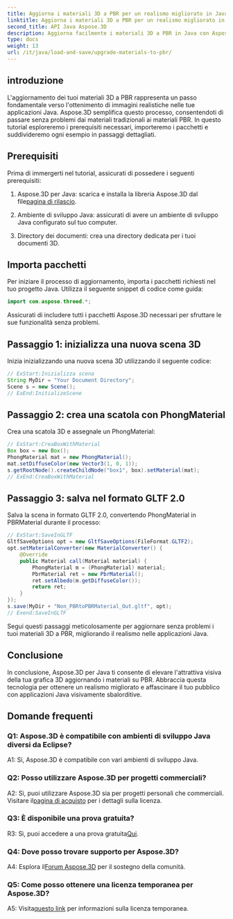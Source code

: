 ```yaml
---
title: Aggiorna i materiali 3D a PBR per un realismo migliorato in Java con Aspose.3D
linktitle: Aggiorna i materiali 3D a PBR per un realismo migliorato in Java con Aspose.3D
second_title: API Java Aspose.3D
description: Aggiorna facilmente i materiali 3D a PBR in Java con Aspose.3D. Ottieni un realismo migliorato per immagini accattivanti.
type: docs
weight: 13
url: /it/java/load-and-save/upgrade-materials-to-pbr/
---
```

## introduzione

L'aggiornamento dei tuoi materiali 3D a PBR rappresenta un passo fondamentale verso l'ottenimento di immagini realistiche nelle tue applicazioni Java. Aspose.3D semplifica questo processo, consentendoti di passare senza problemi dai materiali tradizionali ai materiali PBR. In questo tutorial esploreremo i prerequisiti necessari, importeremo i pacchetti e suddivideremo ogni esempio in passaggi dettagliati.

## Prerequisiti

Prima di immergerti nel tutorial, assicurati di possedere i seguenti prerequisiti:

1.  Aspose.3D per Java: scarica e installa la libreria Aspose.3D dal file[pagina di rilascio](https://releases.aspose.com/3d/java/).

2. Ambiente di sviluppo Java: assicurati di avere un ambiente di sviluppo Java configurato sul tuo computer.

3. Directory dei documenti: crea una directory dedicata per i tuoi documenti 3D.

## Importa pacchetti

Per iniziare il processo di aggiornamento, importa i pacchetti richiesti nel tuo progetto Java. Utilizza il seguente snippet di codice come guida:

```java
import com.aspose.threed.*;
```

Assicurati di includere tutti i pacchetti Aspose.3D necessari per sfruttare le sue funzionalità senza problemi.

## Passaggio 1: inizializza una nuova scena 3D

Inizia inizializzando una nuova scena 3D utilizzando il seguente codice:

```java
// ExStart:Inizializza scena
String MyDir = "Your Document Directory";
Scene s = new Scene();
// ExEnd:InitializeScene
```

## Passaggio 2: crea una scatola con PhongMaterial

Crea una scatola 3D e assegnale un PhongMaterial:

```java
// ExStart:CreaBoxWithMaterial
Box box = new Box();
PhongMaterial mat = new PhongMaterial();
mat.setDiffuseColor(new Vector3(1, 0, 1));
s.getRootNode().createChildNode("box1", box).setMaterial(mat);
// ExEnd:CreaBoxWithMaterial
```

## Passaggio 3: salva nel formato GLTF 2.0

Salva la scena in formato GLTF 2.0, convertendo PhongMaterial in PBRMaterial durante il processo:

```java
// ExStart:SaveInGLTF
GltfSaveOptions opt = new GltfSaveOptions(FileFormat.GLTF2);
opt.setMaterialConverter(new MaterialConverter() {
    @Override
    public Material call(Material material) {
        PhongMaterial m = (PhongMaterial) material;
        PbrMaterial ret = new PbrMaterial();
        ret.setAlbedo(m.getDiffuseColor());
        return ret;
    }
});
s.save(MyDir + "Non_PBRtoPBRMaterial_Out.gltf", opt);
// Exend:SaveInGLTF
```

Segui questi passaggi meticolosamente per aggiornare senza problemi i tuoi materiali 3D a PBR, migliorando il realismo nelle applicazioni Java.

## Conclusione

In conclusione, Aspose.3D per Java ti consente di elevare l'attrattiva visiva della tua grafica 3D aggiornando i materiali su PBR. Abbraccia questa tecnologia per ottenere un realismo migliorato e affascinare il tuo pubblico con applicazioni Java visivamente sbalorditive.

## Domande frequenti

### Q1: Aspose.3D è compatibile con ambienti di sviluppo Java diversi da Eclipse?

A1: Sì, Aspose.3D è compatibile con vari ambienti di sviluppo Java.

### Q2: Posso utilizzare Aspose.3D per progetti commerciali?

 A2: Sì, puoi utilizzare Aspose.3D sia per progetti personali che commerciali. Visitare il[pagina di acquisto](https://purchase.aspose.com/buy) per i dettagli sulla licenza.

### Q3: È disponibile una prova gratuita?

 R3: Sì, puoi accedere a una prova gratuita[Qui](https://releases.aspose.com/).

### Q4: Dove posso trovare supporto per Aspose.3D?

 A4: Esplora il[Forum Aspose.3D](https://forum.aspose.com/c/3d/18) per il sostegno della comunità.

### Q5: Come posso ottenere una licenza temporanea per Aspose.3D?

 A5: Visita[questo link](https://purchase.aspose.com/temporary-license/) per informazioni sulla licenza temporanea.